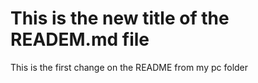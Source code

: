 # This is the new title of the READEM.md file
This is the first change on the README from my pc folder 

